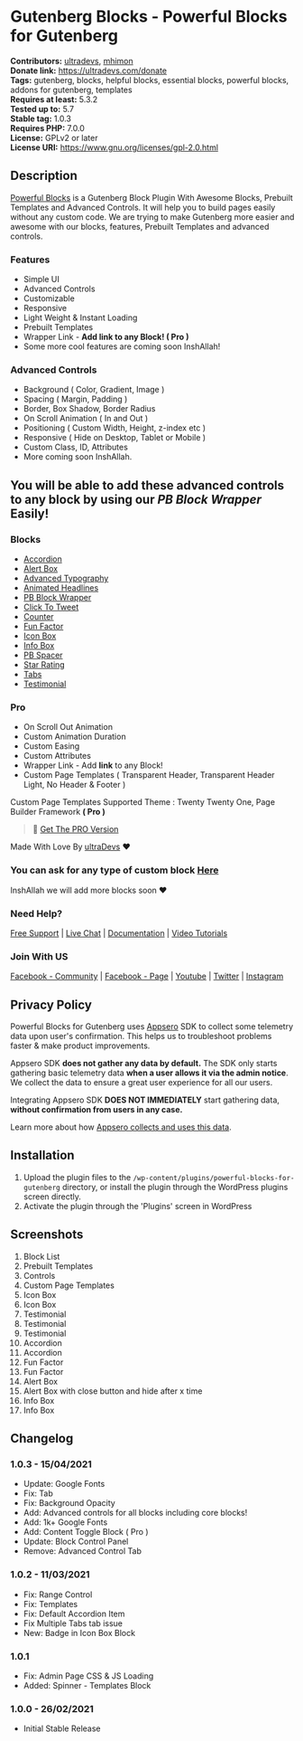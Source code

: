 # Gutenberg Blocks - Powerful Blocks for Gutenberg #
**Contributors:** [ultradevs](https://profiles.wordpress.org/ultradevs), [mhimon](https://profiles.wordpress.org/mhimon)  
**Donate link:** https://ultradevs.com/donate  
**Tags:** gutenberg, blocks, helpful blocks, essential blocks, powerful blocks, addons for gutenberg, templates  
**Requires at least:** 5.3.2  
**Tested up to:**      5.7  
**Stable tag:**        1.0.3  
**Requires PHP:**      7.0.0  
**License:** GPLv2 or later  
**License URI:** https://www.gnu.org/licenses/gpl-2.0.html  

## Description ##

[Powerful Blocks](https://powerfulblocks.com) is a Gutenberg Block Plugin With Awesome Blocks, Prebuilt Templates and Advanced Controls. It will help you to build pages easily without any custom code. We are trying to make Gutenberg more easier and awesome with our blocks, features, Prebuilt Templates and advanced controls.

### Features
* Simple UI
* Advanced Controls
* Customizable
* Responsive
* Light Weight & Instant Loading
* Prebuilt Templates 
* Wrapper Link - **Add link to any Block! ( Pro )**
* Some more cool features are coming soon InshAllah!

### Advanced Controls
* Background ( Color, Gradient, Image )
* Spacing ( Margin, Padding )
* Border, Box Shadow, Border Radius
* On Scroll Animation ( In and Out )
* Positioning ( Custom Width, Height, z-index etc )
* Responsive ( Hide on Desktop, Tablet or Mobile )
* Custom Class, ID, Attributes
* More coming soon InshAllah.

## You will be able to add these advanced controls to any block by using our *PB Block Wrapper* Easily!

### Blocks
* [Accordion](https://powerfulblocks.com/blocks/accordion)
* [Alert Box](https://powerfulblocks.com/blocks/alert-box)
* [Advanced Typography](https://powerfulblocks.com/blocks/advanced-typography)
* [Animated Headlines](https://powerfulblocks.com/blocks/animated-headlines)
* [PB Block Wrapper](https://powerfulblocks.com/blocks/pb-block-wrapper)
* [Click To Tweet](https://powerfulblocks.com/blocks/click-to-tweet)
* [Counter](https://powerfulblocks.com/blocks/counter)
* [Fun Factor](https://powerfulblocks.com/blocks/fun-factor)
* [Icon Box](https://powerfulblocks.com/blocks/icon-box)
* [Info Box](https://powerfulblocks.com/blocks/info-box)
* [PB Spacer](https://powerfulblocks.com/blocks/pb-spacer)
* [Star Rating](https://powerfulblocks.com/blocks/star-rating)
* [Tabs](https://powerfulblocks.com/blocks/tabs)
* [Testimonial](https://powerfulblocks.com/blocks/testimonial)


### Pro
* On Scroll Out Animation
* Custom Animation Duration
* Custom Easing
* Custom Attributes
* Wrapper Link - Add **link** to any Block!
* Custom Page Templates ( Transparent Header, Transparent Header Light, No Header & Footer )

Custom Page Templates Supported Theme : Twenty Twenty One, Page Builder Framework **( Pro )**

> 🚀 [Get The PRO Version](https://powerfulblocks.com/pricing)


Made With Love By [ultraDevs](https://ultradevs.com) ❤️

### You can ask for any type of custom block [Here](https://powerfulblocks.com/custom-block)

InshAllah we will add more blocks soon ❤️

### Need Help?

[Free Support](https://wordpress.org/support/plugin/powerful-blocks/) | [Live Chat](https://web.facebook.com/hello.ultradevs) | [Documentation](https://docs.ultradevs.com/powerful-blocks)  | [Video Tutorials](https://www.youtube.com/playlist?list=PL6-MOhUm73eiSSVHgAVnFFEvs6rO2sZyC)

### Join With US
[Facebook - Community](https://web.facebook.com/groups/powerfulblocks/) | [Facebook - Page](https://web.facebook.com/hello.ultradevs) | [Youtube](https://www.youtube.com/channel/UCc2yL-QGQjscXpPx9Pp7J8w) | [Twitter](https://twitter.com/ultraDevsBD) | [Instagram](https://www.instagram.com/ultradevs/)

## Privacy Policy 
Powerful Blocks for Gutenberg uses [Appsero](https://appsero.com) SDK to collect some telemetry data upon user's confirmation. This helps us to troubleshoot problems faster & make product improvements.

Appsero SDK **does not gather any data by default.** The SDK only starts gathering basic telemetry data **when a user allows it via the admin notice**. We collect the data to ensure a great user experience for all our users. 

Integrating Appsero SDK **DOES NOT IMMEDIATELY** start gathering data, **without confirmation from users in any case.**

Learn more about how [Appsero collects and uses this data](https://appsero.com/privacy-policy/).


## Installation ##

1. Upload the plugin files to the `/wp-content/plugins/powerful-blocks-for-gutenberg` directory, or install the plugin through the WordPress plugins screen directly.
1. Activate the plugin through the 'Plugins' screen in WordPress


## Screenshots ##

1. Block List
2. Prebuilt Templates
3. Controls
4. Custom Page Templates
5. Icon Box
6. Icon Box
7. Testimonial
8. Testimonial
9. Testimonial
10. Accordion
11. Accordion
12. Fun Factor
13. Fun Factor
14. Alert Box
15. Alert Box with close button and hide after x time
16. Info Box
17. Info Box

## Changelog ##

### 1.0.3 - 15/04/2021 ###
* Update: Google Fonts
* Fix: Tab
* Fix: Background Opacity
* Add: Advanced controls for all blocks including core blocks!
* Add: 1k+ Google Fonts
* Add: Content Toggle Block ( Pro )
* Update: Block Control Panel
* Remove: Advanced Control Tab

### 1.0.2 - 11/03/2021 ###
* Fix: Range Control
* Fix: Templates
* Fix: Default Accordion Item
* Fix Multiple Tabs tab issue
* New: Badge in Icon Box Block

### 1.0.1 ###
* Fix: Admin Page CSS & JS Loading
* Added: Spinner - Templates Block

### 1.0.0 - 26/02/2021 ###
* Initial Stable Release

